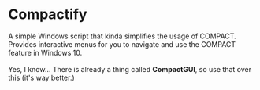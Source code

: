 # Compactify
A simple Windows script that kinda simplifies the usage of COMPACT. Provides interactive menus for you to navigate and use the COMPACT feature in Windows 10.
</br></br>
Yes, I know... There is already a thing called **CompactGUI**, so use that over this (it's way better.)
